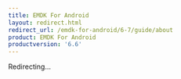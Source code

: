 ```yaml
---
title: EMDK For Android
layout: redirect.html
redirect_url: /emdk-for-android/6-7/guide/about
product: EMDK For Android
productversion: '6.6'
---
```

Redirecting...






